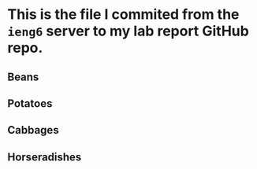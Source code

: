 # This is the file I commited from the `ieng6` server to my lab report GitHub repo.
## Beans
## Potatoes
## Cabbages
## Horseradishes

